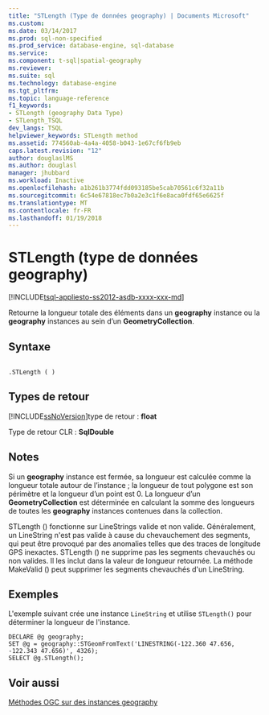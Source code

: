 ```yaml
---
title: "STLength (Type de données geography) | Documents Microsoft"
ms.custom: 
ms.date: 03/14/2017
ms.prod: sql-non-specified
ms.prod_service: database-engine, sql-database
ms.service: 
ms.component: t-sql|spatial-geography
ms.reviewer: 
ms.suite: sql
ms.technology: database-engine
ms.tgt_pltfrm: 
ms.topic: language-reference
f1_keywords:
- STLength (geography Data Type)
- STLength_TSQL
dev_langs: TSQL
helpviewer_keywords: STLength method
ms.assetid: 774560ab-4a4a-4058-b043-1e67cf6fb9eb
caps.latest.revision: "12"
author: douglaslMS
ms.author: douglasl
manager: jhubbard
ms.workload: Inactive
ms.openlocfilehash: a1b261b3774fdd093185be5cab70561c6f32a11b
ms.sourcegitcommit: 6c54e67818ec7b0a2e3c1f6e8aca0fdf65e6625f
ms.translationtype: MT
ms.contentlocale: fr-FR
ms.lasthandoff: 01/19/2018
---
```

# <a name="stlength-geography-data-type"></a>STLength (type de données geography)
[!INCLUDE[tsql-appliesto-ss2012-asdb-xxxx-xxx-md](../../includes/tsql-appliesto-ss2012-asdb-xxxx-xxx-md.md)]

  Retourne la longueur totale des éléments dans un **geography** instance ou la **geography** instances au sein d’un **GeometryCollection**.  
  
## <a name="syntax"></a>Syntaxe  
  
```  
  
.STLength ( )  
```  
  
## <a name="return-types"></a>Types de retour  
 [!INCLUDE[ssNoVersion](../../includes/ssnoversion-md.md)]type de retour : **float**  
  
 Type de retour CLR : **SqlDouble**  
  
## <a name="remarks"></a>Notes  
 Si un **geography** instance est fermée, sa longueur est calculée comme la longueur totale autour de l’instance ; la longueur de tout polygone est son périmètre et la longueur d’un point est 0. La longueur d’un **GeometryCollection** est déterminée en calculant la somme des longueurs de toutes les **geography** instances contenues dans la collection.  
  
 STLength () fonctionne sur LineStrings valide et non valide. Généralement, un LineString n'est pas valide à cause du chevauchement des segments, qui peut être provoqué par des anomalies telles que des traces de longitude GPS inexactes. STLength () ne supprime pas les segments chevauchés ou non valides. Il les inclut dans la valeur de longueur retournée. La méthode MakeValid () peut supprimer les segments chevauchés d'un LineString.  
  
## <a name="examples"></a>Exemples  
 L'exemple suivant crée une instance `LineString` et utilise `STLength()` pour déterminer la longueur de l'instance.  
  
```  
DECLARE @g geography;  
SET @g = geography::STGeomFromText('LINESTRING(-122.360 47.656, -122.343 47.656)', 4326);  
SELECT @g.STLength();  
```  
  
## <a name="see-also"></a>Voir aussi  
 [Méthodes OGC sur des instances geography](../../t-sql/spatial-geography/ogc-methods-on-geography-instances.md)  
  
  
